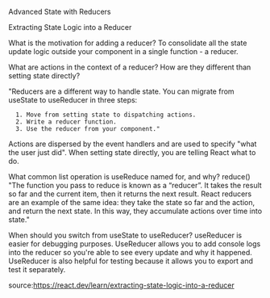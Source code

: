 Advanced State with Reducers

Extracting State Logic into a Reducer

What is the motivation for adding a reducer? To consolidate all the state update logic outside your component in a single function - a reducer.


What are actions in the context of a reducer? How are they different than setting state directly?

  "Reducers are a different way to handle state. You can migrate from useState to useReducer in three steps:

      1. Move from setting state to dispatching actions.
      2. Write a reducer function.
      3. Use the reducer from your component."
  
 Actions are dispersed by the event handlers and are used to specify "what the user just did". When setting state directly, you are telling React what to do.

What common list operation is useReduce named for, and why? reduce()
  "The function you pass to reduce is known as a “reducer”. It takes the result so far and the current item, then it returns the next result. React reducers are an example of the same idea: they take the state so far and the action, and return the next state. In this way, they accumulate actions over time into state."


When should you switch from useState to useReducer? useReducer is easier for debugging purposes. UseReducer allows you to add console logs into the reducer so you're able to see every update and why it happened. UseReducer is also helpful for testing because it allows you to export and test it separately.

source:https://react.dev/learn/extracting-state-logic-into-a-reducer